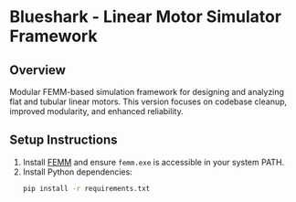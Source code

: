 # Blueshark - Linear Motor Simulator Framework 

## Overview

Modular FEMM-based simulation framework for designing and analyzing flat and tubular linear motors. This version focuses on codebase cleanup, improved modularity, and enhanced reliability.

## Setup Instructions

1. Install [FEMM](http://www.femm.info/wiki/HomePage) and ensure `femm.exe` is accessible in your system PATH.  
2. Install Python dependencies:  
   ```bash
   pip install -r requirements.txt
